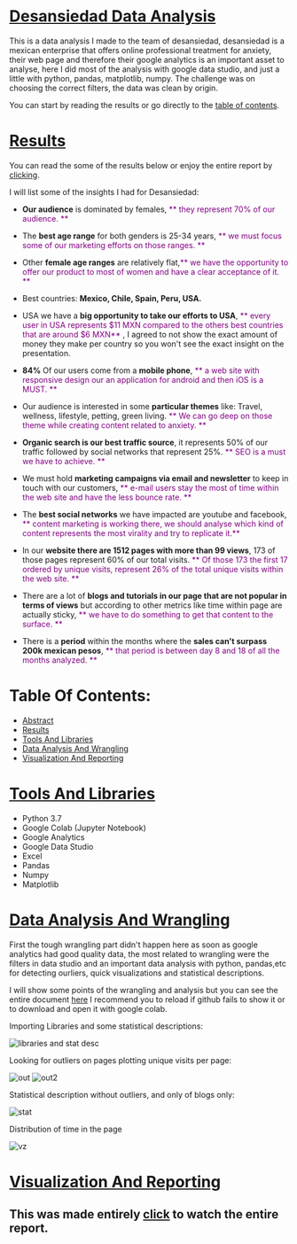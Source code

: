 # [Desansiedad Data Analysis](#Table-Of-Contents)
This is a data analysis I made to the team of desansiedad, desansiedad is a mexican enterprise that offers online professional treatment for anxiety, their web page and therefore their google analytics is an important asset to analyse, here I did most of the analysis with google data studio, and just a little with python, pandas, matplotlib, numpy. The challenge was on choosing the correct filters, the data was clean by origin.

You can start by reading the results or go directly to the [table of contents](#Table-Of-Contents).

# [Results](#Table-Of-Contents)
You can read the some of the results below or enjoy the entire report by [clicking](https://tinyurl.com/desansiedad).

I will list some of the insights I had for Desansiedad:


*   **Our audience** is dominated by females, <font color='purple'> ** they represent 70% of our audience. **</font>


*   The **best age range** for both genders is 25-34 years, <font color='purple'> ** we must focus some of our marketing efforts on those ranges. **</font>


*   Other **female age ranges** are relatively flat,<font color='purple'>** we have the opportunity to offer our product to most of women and have a clear acceptance of it. **</font>


*   Best countries: **Mexico, Chile, Spain, Peru, USA.**


*   USA we have a **big opportunity to take our efforts to USA**, <font color='purple'>** every user in USA represents $11 MXN compared to the others best countries that are around $6 MXN**</font> , I agreed to not show the exact amount of money they make per country so you won't see the exact insight on the presentation.
  
  
*   **84%** Of our users come from a **mobile phone**, <font color='purple'>** a web site with responsive design our an application for android and then iOS is a MUST. **</font>
  
  
*   Our audience is interested in some **particular themes** like:  Travel, wellness, lifestyle, petting, green living. <font color='purple'>** We can go deep on those theme while creating content related to anxiety. **</font>
   
   
*   **Organic search is our best traffic source**, it represents 50% of our traffic followed by social networks that represent 25%. <font color='purple'>** SEO is a must we have to achieve. **</font>


*   We must hold **marketing campaigns via email and newsletter** to keep in touch with our customers, <font color='purple'>** e-mail users stay the most of time within the web site and have the less bounce rate. **</font>
  
  
*   The **best social networks** we have impacted are youtube and facebook, <font color='purple'>** content marketing is working there, we should analyse which kind of content represents the most virality and try to replicate it.**</font>
 
 
*   In our **website there are 1512 pages with more than 99 views**, 173 of those pages represent 60% of our total visits. <font color='purple'>** Of those 173 the first 17 ordered by unique visits, represent 26% of the total unique visits within the web site. **</font>
 
 
*   There are a lot of **blogs and tutorials in our page that are not popular in terms of views** but according to other metrics like time within page are actually sticky, <font color='purple'>** we have to do something to get that content to the surface. **</font>


*   There is a **period** within the months where the **sales can't surpass 200k mexican pesos**, <font color='purple'>** that period is between day 8 and 18 of all the months analyzed. **</font>


# Table Of Contents:
* [Abstract](#Desansiedad-Data-Analysis)
* [Results](#Results)
* [Tools And Libraries](#Tools-And-Libraries)
* [Data Analysis And Wrangling](#Data-Analysis-And-Wrangling)
* [Visualization And Reporting](#Visualization-And-Reporting)

# [Tools And Libraries](#Table-Of-Contents)
* Python 3.7
* Google Colab (Jupyter Notebook)
* Google Analytics
* Google Data Studio
* Excel
* Pandas
* Numpy
* Matplotlib

# [Data Analysis And Wrangling](#Table-Of-Contents)

First the tough wrangling part didn't happen here as soon as google analytics had good quality data, the most related to wrangling were the filters in data studio and an important data analysis with python, pandas,etc for detecting ourliers, quick visualizations and statistical descriptions.

I will show some points of the wrangling and analysis but you can see the entire document [here](https://github.com/JorgePablol/Data-Analysis-Desansiedad-with-Data-Studio/blob/main/Desansiedad%20(1).ipynb) I recommend you to reload if github fails to show it or to download and open it with google colab.

Importing Libraries and some statistical descriptions:

![libraries and stat desc](https://user-images.githubusercontent.com/58957744/116306684-00b2f700-a76b-11eb-9713-2586bc94bc12.png)

Looking for outliers on pages plotting unique visits per page:

![out](https://user-images.githubusercontent.com/58957744/116306685-014b8d80-a76b-11eb-8b47-5ce2f834a790.png)
![out2](https://user-images.githubusercontent.com/58957744/116306688-01e42400-a76b-11eb-846a-f9fb0372d0ce.png)

Statistical description without outliers, and only of blogs only:

![stat](https://user-images.githubusercontent.com/58957744/116306689-01e42400-a76b-11eb-91a3-cb8c10322ab5.png)

Distribution of time in the page

![vz](https://user-images.githubusercontent.com/58957744/116306691-027cba80-a76b-11eb-92b2-035555c34ce6.png)

# [Visualization And Reporting](#Table-Of-Contents)
## This was made entirely [click](https://tinyurl.com/desansiedad) to watch the entire report.
